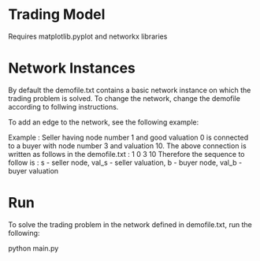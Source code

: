 # Trading Model
Requires matplotlib.pyplot and networkx libraries

# Network Instances
By default the demofile.txt contains a basic network instance on which the trading problem is solved. To change the network, change the demofile according to follwing instructions.

To add an edge to the network, see the following example:


Example : Seller having node number 1 and good valuation 0 is connected to a buyer with node number 3 and valuation 10. The above connection is written as follows in the demofile.txt :
1 0 3 10
Therefore the sequence to follow is : 
s - seller node, val_s - seller valuation,  b - buyer node, val_b - buyer valuation

# Run
To solve the trading problem in the network defined in demofile.txt, run the following:

python main.py

